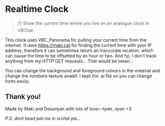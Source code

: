 # Realtime Clock
> 🕒 Show the current time where you live on an analogue clock in VRChat.

This clock uses VRC_Panorama for pulling your current time from the internet. It uses https://maki.cat for finding the current time with your IP address, therefore it can sometimes return an inaccurate location, which can cause the time to be offsetted by an hour or two. And fyi, I don't track anything from my HTTP GET requests... That would be mean...

You can change the background and foreground colours in the material and change
the numbers texture aswell. I kept the .ai file so you can change fonts easily.

## Thank you!

Made by Maki and Desunyan
with lots of love~ *nyan, nyan* <3

*P.S. dont head pat me in vrchat pls...*